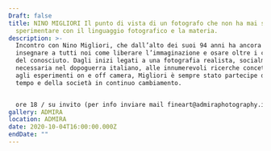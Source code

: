 ```yaml
---
Draft: false
title: NINO MIGLIORI Il punto di vista di un fotografo che non ha mai smesso di
  sperimentare con il linguaggio fotografico e la materia.
description: >-
  Incontro con Nino Migliori, che dall’alto dei suoi 94 anni ha ancora da
  insegnare a tutti noi come liberare l’immaginazione e osare oltre i confini
  del conosciuto. Dagli inizi legati a una fotografia realista, socialmente
  necessaria nel dopoguerra italiano, alle innumerevoli ricerche concettuali e
  agli esperimenti on e off camera, Migliori è sempre stato partecipe del suo
  tempo e della società in continuo cambiamento.


  ore 18 / su invito (per info inviare mail fineart@admiraphotography.it)
gallery: ADMIRA
location: ADMIRA
date: 2020-10-04T16:00:00.000Z
endDate: ""
---
```

